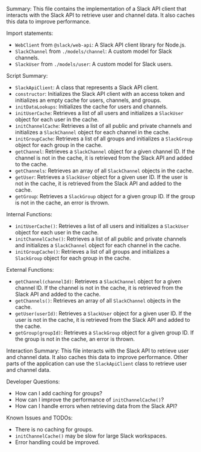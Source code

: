 Summary:
This file contains the implementation of a Slack API client that interacts with the Slack API to retrieve user and channel data. It also caches this data to improve performance.

Import statements:
- `WebClient` from `@slack/web-api`: A Slack API client library for Node.js.
- `SlackChannel` from `./models/channel`: A custom model for Slack channels.
- `SlackUser` from `./models/user`: A custom model for Slack users.

Script Summary:
- `SlackApiClient`: A class that represents a Slack API client.
- `constructor`: Initializes the Slack API client with an access token and initializes an empty cache for users, channels, and groups.
- `initDataLookups`: Initializes the cache for users and channels.
- `initUserCache`: Retrieves a list of all users and initializes a `SlackUser` object for each user in the cache.
- `initChannelCache`: Retrieves a list of all public and private channels and initializes a `SlackChannel` object for each channel in the cache.
- `initGroupCache`: Retrieves a list of all groups and initializes a `SlackGroup` object for each group in the cache.
- `getChannel`: Retrieves a `SlackChannel` object for a given channel ID. If the channel is not in the cache, it is retrieved from the Slack API and added to the cache.
- `getChannels`: Retrieves an array of all `SlackChannel` objects in the cache.
- `getUser`: Retrieves a `SlackUser` object for a given user ID. If the user is not in the cache, it is retrieved from the Slack API and added to the cache.
- `getGroup`: Retrieves a `SlackGroup` object for a given group ID. If the group is not in the cache, an error is thrown.

Internal Functions:
- `initUserCache()`: Retrieves a list of all users and initializes a `SlackUser` object for each user in the cache.
- `initChannelCache()`: Retrieves a list of all public and private channels and initializes a `SlackChannel` object for each channel in the cache.
- `initGroupCache()`: Retrieves a list of all groups and initializes a `SlackGroup` object for each group in the cache.

External Functions:
- `getChannel(channelId)`: Retrieves a `SlackChannel` object for a given channel ID. If the channel is not in the cache, it is retrieved from the Slack API and added to the cache.
- `getChannels()`: Retrieves an array of all `SlackChannel` objects in the cache.
- `getUser(userId)`: Retrieves a `SlackUser` object for a given user ID. If the user is not in the cache, it is retrieved from the Slack API and added to the cache.
- `getGroup(groupId)`: Retrieves a `SlackGroup` object for a given group ID. If the group is not in the cache, an error is thrown.

Interaction Summary:
This file interacts with the Slack API to retrieve user and channel data. It also caches this data to improve performance. Other parts of the application can use the `SlackApiClient` class to retrieve user and channel data.

Developer Questions:
- How can I add caching for groups?
- How can I improve the performance of `initChannelCache()`?
- How can I handle errors when retrieving data from the Slack API?

Known Issues and TODOs:
- There is no caching for groups.
- `initChannelCache()` may be slow for large Slack workspaces.
- Error handling could be improved.